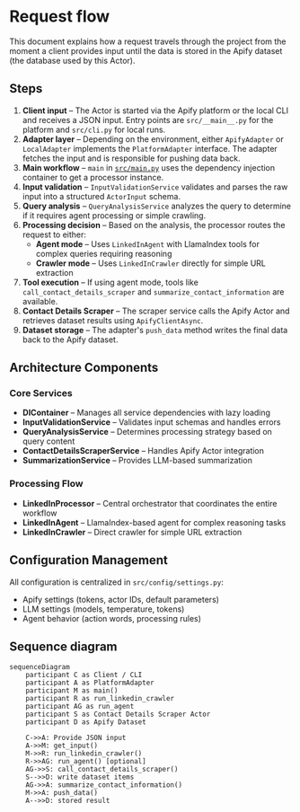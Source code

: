 # Request flow

This document explains how a request travels through the project from the moment a client provides input until the data is stored in the Apify dataset (the database used by this Actor).

## Steps

1. **Client input** – The Actor is started via the Apify platform or the local CLI and receives a JSON input. Entry points are `src/__main__.py` for the platform and `src/cli.py` for local runs.
2. **Adapter layer** – Depending on the environment, either `ApifyAdapter` or `LocalAdapter` implements the `PlatformAdapter` interface. The adapter fetches the input and is responsible for pushing data back.
3. **Main workflow** – `main` in [`src/main.py`](../src/main.py) uses the dependency injection container to get a processor instance.
4. **Input validation** – `InputValidationService` validates and parses the raw input into a structured `ActorInput` schema.
5. **Query analysis** – `QueryAnalysisService` analyzes the query to determine if it requires agent processing or simple crawling.
6. **Processing decision** – Based on the analysis, the processor routes the request to either:
   - **Agent mode** – Uses `LinkedInAgent` with LlamaIndex tools for complex queries requiring reasoning
   - **Crawler mode** – Uses `LinkedInCrawler` directly for simple URL extraction
7. **Tool execution** – If using agent mode, tools like `call_contact_details_scraper` and `summarize_contact_information` are available.
8. **Contact Details Scraper** – The scraper service calls the Apify Actor and retrieves dataset results using `ApifyClientAsync`.
9. **Dataset storage** – The adapter's `push_data` method writes the final data back to the Apify dataset.

## Architecture Components

### Core Services

- **DIContainer** – Manages all service dependencies with lazy loading
- **InputValidationService** – Validates input schemas and handles errors
- **QueryAnalysisService** – Determines processing strategy based on query content
- **ContactDetailsScraperService** – Handles Apify Actor integration
- **SummarizationService** – Provides LLM-based summarization

### Processing Flow

- **LinkedInProcessor** – Central orchestrator that coordinates the entire workflow
- **LinkedInAgent** – LlamaIndex-based agent for complex reasoning tasks  
- **LinkedInCrawler** – Direct crawler for simple URL extraction

## Configuration Management

All configuration is centralized in `src/config/settings.py`:

- Apify settings (tokens, actor IDs, default parameters)
- LLM settings (models, temperature, tokens)
- Agent behavior (action words, processing rules)

## Sequence diagram

```mermaid
sequenceDiagram
    participant C as Client / CLI
    participant A as PlatformAdapter
    participant M as main()
    participant R as run_linkedin_crawler
    participant AG as run_agent
    participant S as Contact Details Scraper Actor
    participant D as Apify Dataset

    C->>A: Provide JSON input
    A->>M: get_input()
    M->>R: run_linkedin_crawler()
    R->>AG: run_agent() [optional]
    AG->>S: call_contact_details_scraper()
    S-->>D: write dataset items
    AG->>A: summarize_contact_information()
    M->>A: push_data()
    A-->>D: stored result
```
